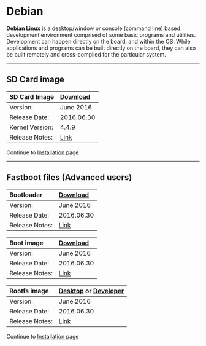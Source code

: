 # Debian

**Debian Linux** is a desktop/window or console (command line) based development environment comprised of some basic programs and utilities. Development can happen directly on the board, and within the OS. While applications and programs can be built directly on the board, they can also be built remotely and cross-compiled for the particular system.

***

## SD Card image

|   SD Card Image    |    [Download](http://builds.96boards.org/releases/dragonboard410c/linaro/debian/latest/dragonboard410c_sdcard_install_debian-*.zip)    |
|:------------------|:-----------------------|
|Version:           |June 2016               |
|Release Date:      |2016.06.30              | 
|Kernel Version:    |4.4.9                   |
|Release Notes:     |[Link](http://builds.96boards.org/releases/dragonboard410c/linaro/debian/latest/)       |

Continue to [Installation page](../Installation/README.md)

***

## Fastboot files (Advanced users)

|   Bootloader    |    [Download](http://builds.96boards.org/releases/dragonboard410c/linaro/rescue/latest/dragonboard410c_bootloader_emmc_linux-*.zip)    |
|:------------------|:-----------------------|
|Version:           |June 2016           |
|Release Date:      |2016.06.30              | 
|Release Notes:     |[Link](http://builds.96boards.org/releases/dragonboard410c/linaro/rescue/latest/)      |

|   Boot image    |    [Download](http://builds.96boards.org/releases/dragonboard410c/linaro/debian/latest/boot-linaro-jessie-qcom-snapdragon-arm64-*.img.gz)    |
|:------------------|:-----------------------|
|Version:           |June 2016           |
|Release Date:      |2016.06.30              | 
|Release Notes:     |[Link](http://builds.96boards.org/releases/dragonboard410c/linaro/debian/latest/)      |

|   Rootfs image    |    [Desktop](http://builds.96boards.org/releases/dragonboard410c/linaro/debian/latest/linaro-jessie-alip-qcom-snapdragon-arm64-*.img.gz) or [Developer](http://builds.96boards.org/releases/dragonboard410c/linaro/debian/latest/linaro-jessie-developer-qcom-snapdragon-arm64-*.img.gz)   |
|:------------------|:----------------------------------|
|Version:           |June 2016                      |
|Release Date:      |2016.06.30                         | 
|Release Notes:     |[Link](http://builds.96boards.org/releases/dragonboard410c/linaro/debian/latest/)      |

Continue to [Installation page](../Installation/README.md)
